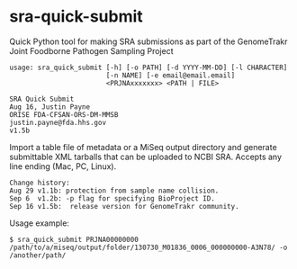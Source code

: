 sra-quick-submit
================

Quick Python tool for making SRA submissions as part of the GenomeTrakr Joint Foodborne Pathogen Sampling Project


	usage: sra_quick_submit [-h] [-o PATH] [-d YYYY-MM-DD] [-l CHARACTER]
                        	[-n NAME] [-e email@email.email]
                        	<PRJNAxxxxxxx> <PATH | FILE>

	SRA Quick Submit
	Aug 16, Justin Payne 
	ORISE FDA-CFSAN-ORS-DM-MMSB
	justin.payne@fda.hhs.gov
	v1.5b
	
Import a table file of metadata or a MiSeq output directory and generate 
submittable XML tarballs that can be uploaded to NCBI SRA. Accepts any line
ending (Mac, PC, Linux).


	Change history:
	Aug 29 v1.1b: protection from sample name collision. 
	Sep 6  v1.2b: -p flag for specifying BioProject ID.
	Sep 16 v1.5b:  release version for GenomeTrakr community.


Usage example:

	$ sra_quick_submit PRJNA00000000 /path/to/a/miseq/output/folder/130730_M01836_0006_000000000-A3N78/ -o /another/path/